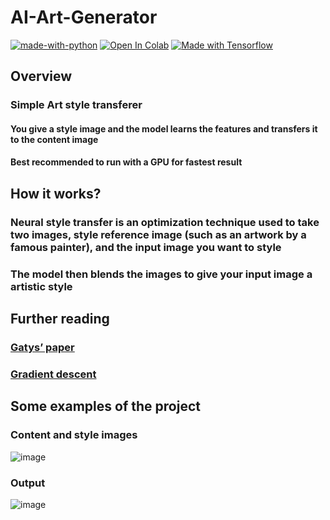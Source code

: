 # AI-Art-Generator

[![made-with-python](http://ForTheBadge.com/images/badges/made-with-python.svg)](https://www.python.org/)
[![Open In Colab](https://colab.research.google.com/assets/colab-badge.svg)](https://colab.research.google.com/drive/18nLCUAQZJ-vuOIn04IrBMubqsV6VO_9j?usp=sharing)
[![Made with Tensorflow](https://aleen42.github.io/badges/src/tensorflow.svg)](https://www.tensorflow.org/)

## Overview

### Simple Art style transferer

#### You give a style image and the model learns the features and transfers it to the content image

#### Best recommended to run with a GPU for fastest result

## How it works?

### Neural style transfer is an optimization technique used to take two images, style reference image (such as an artwork by a famous painter), and the input image you want to style

### The model then blends the images to give your input image a artistic style

## Further reading

### [Gatys’ paper](https://arxiv.org/abs/1508.06576)

### [Gradient descent](https://developers.google.com/machine-learning/crash-course/reducing-loss/gradient-descent)

## Some examples of the project

### Content and style images

![image](https://cdn.discordapp.com/attachments/748848099891347498/794168270831353856/tRe7lwtniHiKzxOK0pl2g5HA6HwFwXCRc6dDhcDgcDofjIuESLYfD4XA4HI6LhEu0HA6HwFwOC4SLtFyOBwOh8PhuEi4RMvhcDgc.png)

### Output

![image](https://cdn.discordapp.com/attachments/748848099891347498/794168176110731264/uNsabtFDjw5F7SPtB5ZrBdeNPfbuXaH96JOWTIkCF3KLtdQhkyZMiQIffDA18yJAhQ5QhgYZMiQIXcoQwMfMmTIkDuUoYEPGTJky.png)
